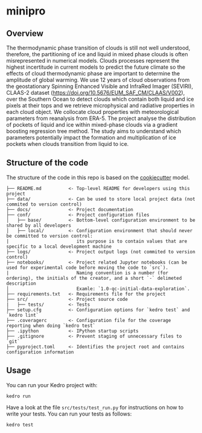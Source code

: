 # minipro

## Overview
The thermodynamic phase transition of clouds is still not well understood, therefore, the partitioning of ice and liquid in mixed phase clouds is often misrepresented in numerical models. 
Clouds processes represent the highest incertitude in current models to predict the future climate so the effects of cloud thermodynamic phase are important to determine the amplitude of global warming.
We use 12 years of cloud observations from the geostationary Spinning Enhanced Visible and InfraRed Imager (SEVIRI), CLAAS-2 dataset (https://doi.org/10.5676/EUM_SAF_CM/CLAAS/V002), over the Southern Ocean to detect clouds which contain both liquid and ice pixels at their tops and we retrieve microphysical and radiative properties in each cloud object. We collocate cloud properties with meteorological parameters from reanalysis from ERA-5. 
The project analyse the distribution of pockets of liquid and ice within mixed-phase clouds via a gradient boosting regression tree method. The study aims to understand which parameters potentially impact the formation and multiplication of ice pockets when clouds transition from liquid to ice.

## Structure of the code
The structure of the code in this repo is based on the [cookiecutter](https://drivendata.github.io/cookiecutter-data-science/) model.
```
├── README.md          <- Top-level README for developers using this project
├── data/              <- Can be used to store local project data (not commited to version control)
├── docs/              <- Project documentation
├── conf/              <- Project configuration files
│   ├── base/          <- Bottom-level configuration environment to be shared by all developers
│   ├── local/         <- Configuration environment that should never be committed to version control:
|                         its purpose is to contain values that are specific to a local development machine
├── logs/              <- Project output logs (not commited to version control)    
├── notebooks/         <- Project related Jupyter notebooks (can be used for experimental code before moving the code to `src`). 
|                         Naming convention is a number (for ordering), the initials of the creator, and a short `-` delimeted description
│                         Examle: `1.0-qc-initial-data-exploration`.
├── requirements.txt   <- Requirements file for the project
├── src/               <- Project source code
|   ├── tests/         <- Tests
├── setup.cfg          <- Configuration options for `kedro test` and `kedro lint`
├── .coveragerc        <- Configuration file for the coverage reporting when doing `kedro test`
├── .ipython           <- IPython startup scripts
├── .gitignore         <- Prevent staging of unnecessary files to `git`
├── pyproject.toml     <- Identifies the project root and contains configuration information
```

## Usage

You can run your Kedro project with:
```
kedro run
```

Have a look at the file `src/tests/test_run.py` for instructions on how to write your tests. 
You can run your tests as follows:
```
kedro test
```
